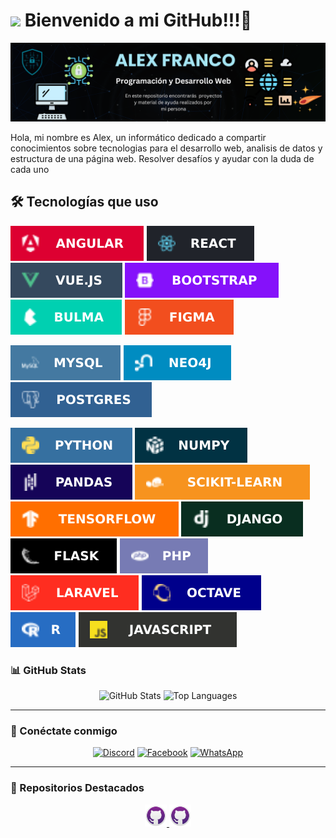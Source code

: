 # <img src="https://media.tenor.com/yRSnf6wABQ4AAAAj/pato-duck.gif" width="100"/> Bienvenido a mi GitHub!!!🦆

![Banner de Alex Franco](banner.png)

Hola, mi nombre es Alex, un informático dedicado a compartir conocimientos sobre tecnologias para el desarrollo web, analisis de datos y estructura de una página web. Resolver desafíos y ayudar con la duda de cada uno 

## 🛠 Tecnologías que uso
[![Angular](Angular.svg?style=for-the-badge&logo=angular&logoColor=white)](https://angular.dev/overview)
[![React](React.svg?style=for-the-badge&logo=react&logoColor=%2361DAFB)](https://es.react.dev/)
[![Vue.js](Vue.svg?style=for-the-badge&logo=vuedotjs&logoColor=%234FC08D)](https://vuejs.org/tutorial/#step-1)
![Bootstrap](bootstrap.svg?style=for-the-badge&logo=bootstrap&logoColor=white)
![Bulma](bulma.svg?style=for-the-badge&logo=bulma&logoColor=white)
![Figma](figma.svg?style=for-the-badge&logo=figma&logoColor=white)

![MySQL](mysql.svg?style=for-the-badge&logo=mysql&logoColor=white)
![Neo4J](neo.svg?style=for-the-badge&logo=neo4j&logoColor=white)
![Postgres](post.svg?style=for-the-badge&logo=postgresql&logoColor=white)

![Python](python.svg?style=for-the-badge&logo=python&logoColor=ffdd54)
![NumPy](numpy.svg?style=for-the-badge&logo=numpy&logoColor=white)
![Pandas](pandas.svg?style=for-the-badge&logo=pandas&logoColor=white)
![scikit-learn](learn.svg?style=for-the-badge&logo=scikit-learn&logoColor=white)
![TensorFlow](tensor.svg?style=for-the-badge&logo=TensorFlow&logoColor=white)
![Django](django.svg?style=for-the-badge&logo=django&logoColor=white)
![Flask](flask.svg?style=for-the-badge&logo=flask&logoColor=white)
![PHP](php.svg?style=for-the-badge&logo=php&logoColor=white)
![Laravel](laravel.svg?style=for-the-badge&logo=laravel&logoColor=white)
![Octave](octave.svg?style=for-the-badge&logo=octave&logoColor=fcd683)
![R](R.svg?style=for-the-badge&logo=r&logoColor=white)
![JavaScript](java.svg?style=for-the-badge&logo=javascript&logoColor=%23F7DF1E)



### 📊 GitHub Stats

<div align="center">
  <img src="https://github-readme-stats.vercel.app/api?username=condorcoders&show_icons=true&theme=radical&include_all_commits=true&count_private=true" alt="GitHub Stats" height="150"/>
  <img src="https://github-readme-stats.vercel.app/api/top-langs/?username=condorcoders&layout=compact&theme=radical" alt="Top Languages" height="150"/>
</div>

---

### 🔗 Conéctate conmigo

<div align="center">
  <a href="https://discord.com/users/tu-discord" target="_blank"><img src="https://img.shields.io/badge/Discord-7289DA?style=for-the-badge&logo=discord&logoColor=white" alt="Discord"></a>
  <a href="https://www.facebook.com/tu-facebook" target="_blank"><img src="https://img.shields.io/badge/Facebook-1877F2?style=for-the-badge&logo=facebook&logoColor=white" alt="Facebook"></a>
  <a href="https://wa.me/tu-whatsapp" target="_blank"><img src="https://img.shields.io/badge/WhatsApp-25D366?style=for-the-badge&logo=whatsapp&logoColor=white" alt="WhatsApp"></a>
</div>

---

### 🎨 Repositorios Destacados


<div align="center">
  <a href="https://github.com/Francovg18/1erExamen_I.A.">
    <img src="hub.png" width="35" alt="Dat-241" />
  </a>
  <a href="https://github.com/Francovg18/Dat-241">
    <img src="hub.png" width="35" alt="Dat-241" />
  </a>
</div>


